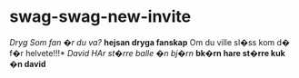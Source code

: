 # swag-swag-new-invite
*Dryg Som fan �r du va?* 
**hejsan dryga fanskap**
Om du ville sl�ss kom d� f�r helvete!!!*
*David HAr st�rre balle �n bj�rn*
**bk�rn hare st�rre kuk �n david**